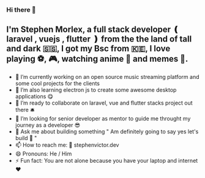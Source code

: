 ### Hi there 👋

## I'm Stephen Morlex, a full stack developer ❪ **laravel** , **vuejs** , **flutter** ❫ from the the land of tall and dark 🇸🇸, I got my Bsc from 🇰🇪, I love playing ⚽️, 🎮, watching anime 🍿 and memes 👻.

- 🔭 I’m currently working on an open source music streaming platform and some cool projects for the clients
- 🌱 I’m also learning electron js to create some awesome desktop applications 😋
- 👯 I’m ready to collaborate on laravel, vue and flutter stacks project out there 🛎
- 🤔 I’m looking for senior developer as mentor to guide me throught my journey as a developer 😎
- 💬 Ask me about building something " Am definitely going to say yes let's build 🐸 "
- 📫 How to reach me: 🔗 stephenvictor.dev
- 😄 Pronouns: He / Him
- ⚡ Fun fact: You are not alone because you have your laptop and internet ♥️
